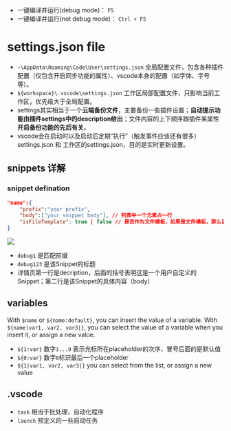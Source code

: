 -  一键编译并运行(debug mode)： `F5`
-  一键编译并运行(not debug mode)： `Ctrl + F5`

# settings.json file
- `~\AppData\Roaming\Code\User\settings.json` 全局配置文件，包含各种插件配置（仅包含开启同步功能的属性）、vscode本身的配置（如字体、字号等）。
- `${workspace}\.vscode\settings.json` 工作区局部配置文件，只影响当前工作区，优先级大于全局配置。
- settings其实相当于一个**云端备份文件**，主要备份一些插件设置；**自动提示功能由插件settings中的description给出**；文件内容的上下顺序跟插件某属性**开启备份功能的先后有关**。
- vscode会在启动时以及启动后定期“执行”（触发事件应该还有很多）settings.json 和 工作区的settings.json，目的是实时更新设置。


## snippets 详解
### snippet defination
```json
"name":{
	"prefix":"your prefix",
	"body":["your snippet body"], // 列表中一个元素占一行 
	"isFileTemplate": true | false // 是否作为文件模板，如果是文件模板，那么该snippet将生成一个特定的初始文件
}
```

![](snippets.png)
- `debug1` 是匹配前缀
- `debug123` 是该Snippet的标题
- 详情页第一行是decription，后面的括号表明这是一个用户自定义的Snippet；第二行是该Snippet的具体内容（body）


## variables
With `$name` or `${name:default}`, you can insert the value of a variable. With `${name|var1, var2, var3|}`, you can select the value of a variable when you insert it, or assign a new value.

- `${1:var}` 数字`1...9` 表示光标所在placeholder的次序，冒号后面的是默认值
- `${0:var}` 数字`0`标识最后一个placeholder
- `${1|var1, var2, var3|}` you can select from the list, or assign a new value


## .vscode
- `task` 相当于批处理，自动化程序
- `launch` 预定义的一些启动任务